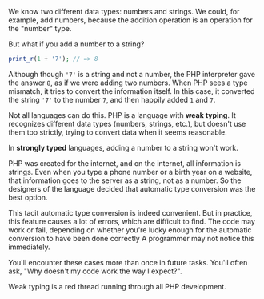 
We know two different data types: numbers and strings. We could, for example, add numbers, because the addition operation is an operation for the "number" type.

But what if you add a number to a string?

```php
print_r(1 + '7'); // => 8
```

Although though `'7'` is a string and not a number, the PHP interpreter gave the answer `8`, as if we were adding two numbers. When PHP sees a type mismatch, it tries to convert the information itself. In this case, it converted the string `'7'` to the number `7`, and then happily added `1` and `7`.

Not all languages can do this. PHP is a language with **weak typing**. It recognizes different data types (numbers, strings, etc.), but doesn't use them too strictly, trying to convert data when it seems reasonable.

In **strongly typed** languages, adding a number to a string won't work.

PHP was created for the internet, and on the internet, all information is strings. Even when you type a phone number or a birth year on a website, that information goes to the server as a string, not as a number. So the designers of the language decided that automatic type conversion was the best option.

This tacit automatic type conversion is indeed convenient. But in practice, this feature causes a lot of errors, which are difficult to find. The code may work or fail, depending on whether you're lucky enough for the automatic conversion to have been done correctly A programmer may not notice this immediately.

You'll encounter these cases more than once in future tasks. You'll often ask, "Why doesn't my code work the way I expect?".

Weak typing is a red thread running through all PHP development.
